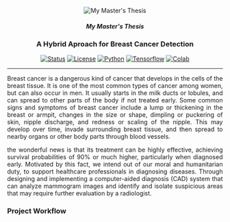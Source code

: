 <p align="center">
 <img src="https://i.imgur.com/rSyq3MW.png" alt="My Master's Thesis"></a>
 <h5 align="center" >My Master's Thesis</h5>
</p>

<h3 align="center"> A Hybrid Aproach for Breast Cancer Detection </h3>

<div align="center">

  [![Status](https://img.shields.io/badge/Status-Active-success)]()
  [![License](https://img.shields.io/badge/License-MIT-blue)](http://creativecommons.org/publicdomain/zero/1.0/)
  [![Python](https://img.shields.io/badge/Python-3.7-red)]()
  [![Tensorflow](https://img.shields.io/badge/Tensorflow-2.11-blue)]()
  [![Colab](https://colab.research.google.com/assets/colab-badge.svg)]()

</div>

---

<p align="justify">
Breast cancer is a dangerous kind of cancer that develops in the cells of the breast tissue. It is one of the most common types of cancer among women, but can also occur in men. It usually starts in the milk ducts or lobules, and can spread to other parts of the body if not treated early. Some common signs and symptoms of breast cancer include a lump or thickening in the breast or armpit, changes in the size or shape, dimpling or puckering of skin, nipple discharge, and redness or scaling of the nipple. This may develop over time, invade surrounding breast tissue, and then spread to nearby organs or other body parts through blood vessels. 
</p>
<p align="justify">
the wonderful news is that its treatment can be highly effective, achieving survival probabilities of 90% or much higher, particularly when diagnosed early. Motivated by this fact, we intend out of our moral and humanitarian duty, to support healthcare professionals in diagnosing diseases. Through designing and implementing a computer-aided diagnosis (CAD) system that can analyze mammogram images and identify and isolate suspicious areas that may require further evaluation by a radiologist. 
</p>

### Project Workflow
